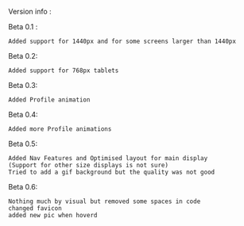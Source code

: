 Version info :

Beta 0.1 :

    Added support for 1440px and for some screens larger than 1440px


Beta 0.2:

    Added support for 768px tablets


Beta 0.3:

    Added Profile animation


Beta 0.4:

    Added more Profile animations

Beta 0.5:

    Added Nav Features and Optimised layout for main display 
    (Support for other size displays is not sure)
    Tried to add a gif background but the quality was not good 

Beta 0.6:

    Nothing much by visual but removed some spaces in code
    changed favicon
    added new pic when hoverd